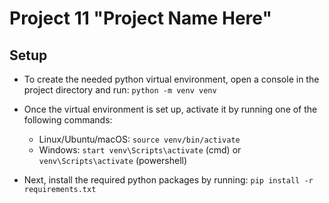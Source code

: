 # Project 11 "Project Name Here"


##  Setup
- To create the needed python virtual environment, open a console in the project directory and run: `python -m venv venv`

- Once the virtual environment is set up, activate it by running one of the following commands:
  * Linux/Ubuntu/macOS: `source venv/bin/activate`
  * Windows: `start venv\Scripts\activate` (cmd) or `venv\Scripts\activate` (powershell)

- Next, install the required python packages by running: `pip install -r requirements.txt`
